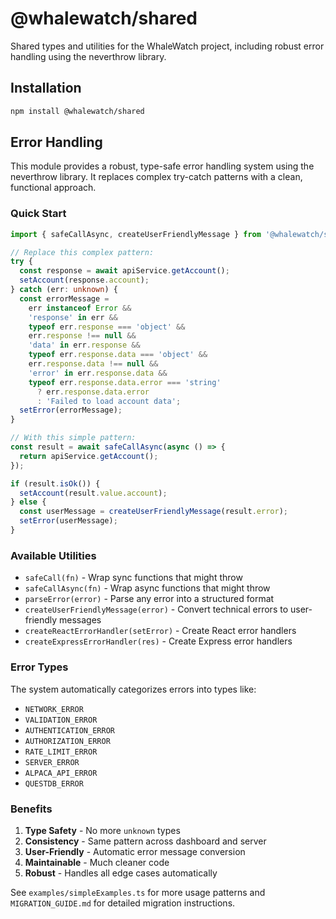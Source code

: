# @whalewatch/shared

Shared types and utilities for the WhaleWatch project, including robust error handling using the neverthrow library.

## Installation

```bash
npm install @whalewatch/shared
```

## Error Handling

This module provides a robust, type-safe error handling system using the neverthrow library. It replaces complex try-catch patterns with a clean, functional approach.

### Quick Start

```typescript
import { safeCallAsync, createUserFriendlyMessage } from '@whalewatch/shared';

// Replace this complex pattern:
try {
  const response = await apiService.getAccount();
  setAccount(response.account);
} catch (err: unknown) {
  const errorMessage =
    err instanceof Error &&
    'response' in err &&
    typeof err.response === 'object' &&
    err.response !== null &&
    'data' in err.response &&
    typeof err.response.data === 'object' &&
    err.response.data !== null &&
    'error' in err.response.data &&
    typeof err.response.data.error === 'string'
      ? err.response.data.error
      : 'Failed to load account data';
  setError(errorMessage);
}

// With this simple pattern:
const result = await safeCallAsync(async () => {
  return apiService.getAccount();
});

if (result.isOk()) {
  setAccount(result.value.account);
} else {
  const userMessage = createUserFriendlyMessage(result.error);
  setError(userMessage);
}
```

### Available Utilities

- `safeCall(fn)` - Wrap sync functions that might throw
- `safeCallAsync(fn)` - Wrap async functions that might throw
- `parseError(error)` - Parse any error into a structured format
- `createUserFriendlyMessage(error)` - Convert technical errors to user-friendly messages
- `createReactErrorHandler(setError)` - Create React error handlers
- `createExpressErrorHandler(res)` - Create Express error handlers

### Error Types

The system automatically categorizes errors into types like:

- `NETWORK_ERROR`
- `VALIDATION_ERROR`
- `AUTHENTICATION_ERROR`
- `AUTHORIZATION_ERROR`
- `RATE_LIMIT_ERROR`
- `SERVER_ERROR`
- `ALPACA_API_ERROR`
- `QUESTDB_ERROR`

### Benefits

1. **Type Safety** - No more `unknown` types
2. **Consistency** - Same pattern across dashboard and server
3. **User-Friendly** - Automatic error message conversion
4. **Maintainable** - Much cleaner code
5. **Robust** - Handles all edge cases automatically

See `examples/simpleExamples.ts` for more usage patterns and `MIGRATION_GUIDE.md` for detailed migration instructions.
